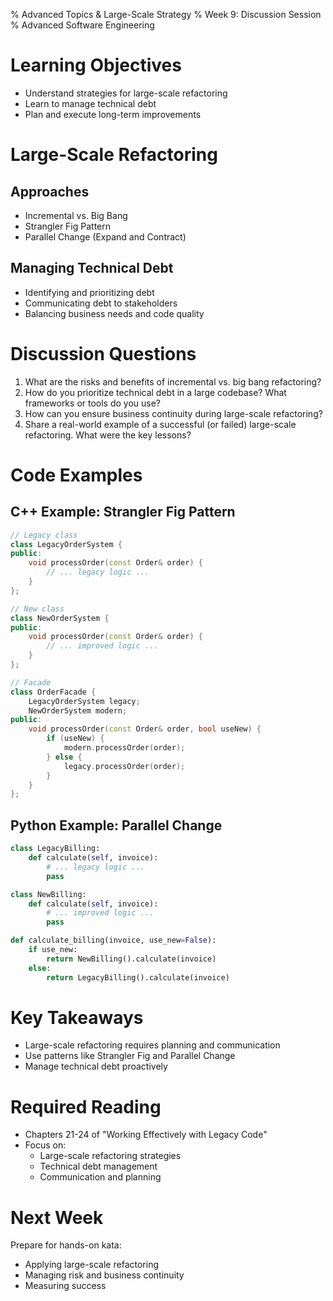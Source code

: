 % Advanced Topics & Large-Scale Strategy
% Week 9: Discussion Session
% Advanced Software Engineering

# Learning Objectives

- Understand strategies for large-scale refactoring
- Learn to manage technical debt
- Plan and execute long-term improvements

# Large-Scale Refactoring

## Approaches
- Incremental vs. Big Bang
- Strangler Fig Pattern
- Parallel Change (Expand and Contract)

## Managing Technical Debt
- Identifying and prioritizing debt
- Communicating debt to stakeholders
- Balancing business needs and code quality

# Discussion Questions

1. What are the risks and benefits of incremental vs. big bang refactoring?
2. How do you prioritize technical debt in a large codebase? What frameworks or tools do you use?
3. How can you ensure business continuity during large-scale refactoring?
4. Share a real-world example of a successful (or failed) large-scale refactoring. What were the key lessons?

# Code Examples

## C++ Example: Strangler Fig Pattern

```cpp
// Legacy class
class LegacyOrderSystem {
public:
    void processOrder(const Order& order) {
        // ... legacy logic ...
    }
};

// New class
class NewOrderSystem {
public:
    void processOrder(const Order& order) {
        // ... improved logic ...
    }
};

// Facade
class OrderFacade {
    LegacyOrderSystem legacy;
    NewOrderSystem modern;
public:
    void processOrder(const Order& order, bool useNew) {
        if (useNew) {
            modern.processOrder(order);
        } else {
            legacy.processOrder(order);
        }
    }
};
```

## Python Example: Parallel Change

```python
class LegacyBilling:
    def calculate(self, invoice):
        # ... legacy logic ...
        pass

class NewBilling:
    def calculate(self, invoice):
        # ... improved logic ...
        pass

def calculate_billing(invoice, use_new=False):
    if use_new:
        return NewBilling().calculate(invoice)
    else:
        return LegacyBilling().calculate(invoice)
```

# Key Takeaways

- Large-scale refactoring requires planning and communication
- Use patterns like Strangler Fig and Parallel Change
- Manage technical debt proactively

# Required Reading

- Chapters 21-24 of "Working Effectively with Legacy Code"
- Focus on:
  - Large-scale refactoring strategies
  - Technical debt management
  - Communication and planning

# Next Week

Prepare for hands-on kata:
- Applying large-scale refactoring
- Managing risk and business continuity
- Measuring success
